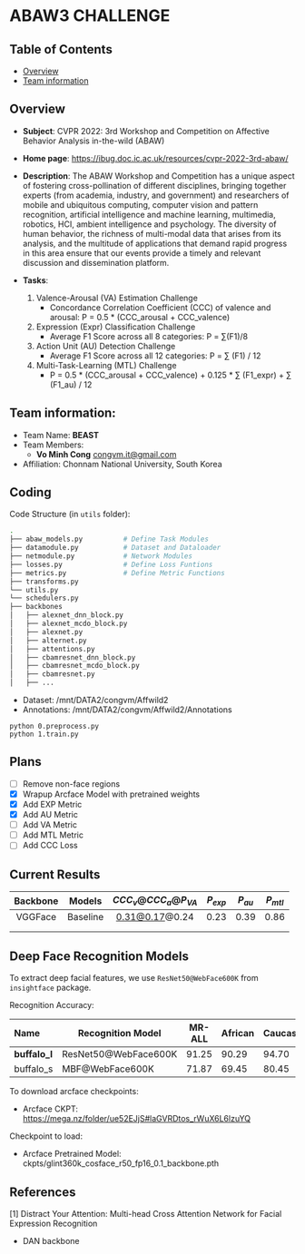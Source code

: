 # ABAW3 CHALLENGE

## Table of Contents
+ [Overview](#Overview)
+ [Team information](#team-information)

## Overview
+ **Subject**: CVPR 2022: 3rd Workshop and Competition on Affective Behavior Analysis in-the-wild (ABAW)
+ **Home page**: https://ibug.doc.ic.ac.uk/resources/cvpr-2022-3rd-abaw/
+ **Description**: The ABAW Workshop and Competition has a unique aspect of fostering cross-pollination of different disciplines, bringing together experts (from academia, industry, and government) and researchers of mobile and ubiquitous computing, computer vision and pattern recognition, artificial intelligence and machine learning, multimedia, robotics, HCI, ambient intelligence and psychology. The diversity of human behavior, the richness of multi-modal data that arises from its analysis, and the multitude of applications that demand rapid progress in this area ensure that our events provide a timely and relevant discussion and dissemination platform.

+ **Tasks**:
  1) Valence-Arousal (VA) Estimation Challenge
      - Concordance Correlation Coefficient (CCC) of valence and arousal: P = 0.5 * (CCC_arousal + CCC_valence)
  2) Expression (Expr) Classification Challenge
     - Average F1 Score across all 8 categories: P = ∑(F1)/8
  3) Action Unit (AU) Detection Challenge
     - Average F1 Score across all 12 categories: P = ∑ (F1) / 12
  4) Multi-Task-Learning (MTL) Challenge
     - P = 0.5 * (CCC_arousal + CCC_valence) + 0.125 * ∑ (F1_expr) + ∑ (F1_au) / 12

## Team information: 
+ Team Name: **BEAST**
+ Team Members:
  + **Vo Minh Cong** congvm.it@gmail.com
+ Affiliation: Chonnam National University, South Korea


## Coding

Code Structure (in `utils` folder):
```bash
.
├── abaw_models.py          # Define Task Modules
├── datamodule.py           # Dataset and Dataloader
├── netmodule.py            # Network Modules
├── losses.py               # Define Loss Funtions
├── metrics.py              # Define Metric Functions
├── transforms.py
└── utils.py
└── schedulers.py
├── backbones
│   ├── alexnet_dnn_block.py
│   ├── alexnet_mcdo_block.py
│   ├── alexnet.py
│   ├── alternet.py
│   ├── attentions.py
│   ├── cbamresnet_dnn_block.py
│   ├── cbamresnet_mcdo_block.py
│   ├── cbamresnet.py
│   ├── ...

```
+ Dataset: /mnt/DATA2/congvm/Affwild2 
+ Annotations: /mnt/DATA2/congvm/Affwild2/Annotations

```
python 0.preprocess.py
python 1.train.py
```


## Plans

- [ ] Remove non-face regions 
- [x] Wrapup Arcface Model with pretrained weights 
- [x] Add EXP Metric 
- [x] Add AU Metric 
- [ ] Add VA Metric
- [ ] Add MTL Metric
- [ ] Add CCC Loss

## Current Results

| Backbone |  Models  | $CCC_{v}@CCC_{a}@P_{VA}$ | $P_{exp}$ | $P_{au}$ | $P_{mtl}$ |
| :------: | :------: | :----------------------: | :-------: | :------: | :-------: |
| VGGFace  | Baseline |      0.31@0.17@0.24      |   0.23    |   0.39   |   0.86    |
|          |          |                          |           |          |           |
|          |          |                          |           |          |           |



## Deep Face Recognition Models

To extract deep facial features, we use `ResNet50@WebFace600K` from `insightface` package.

Recognition Accuracy:

| Name          | Recognition Model    | MR-ALL | African | Caucasian | South Asian | East Asian | LFW   | CFP-FP | AgeDB-30 | IJB-C(E4) |
| :------------ | -------------------- | ------ | ------- | --------- | ----------- | ---------- | ----- | ------ | -------- | --------- |
| **buffalo_l** | ResNet50@WebFace600K | 91.25  | 90.29   | 94.70     | 93.16       | 74.96      | 99.83 | 99.33  | 98.23    | 97.25     |
| buffalo_s     | MBF@WebFace600K      | 71.87  | 69.45   | 80.45     | 73.39       | 51.03      | 99.70 | 98.00  | 96.58    | 95.02     |


To download arcface checkpoints:
- Arcface CKPT: https://mega.nz/folder/ue52EJjS#laGVRDtos_rWuX6L6lzuYQ

Checkpoint to load:
- Arcface Pretrained Model: ckpts/glint360k_cosface_r50_fp16_0.1_backbone.pth


## References

[1] Distract Your Attention: Multi-head Cross Attention Network for Facial Expression Recognition
- DAN backbone